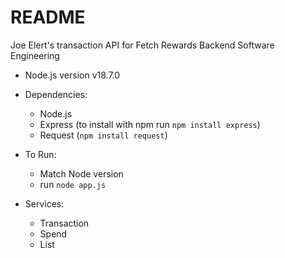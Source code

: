 # README

Joe Elert's transaction API for Fetch Rewards Backend Software Engineering

* Node.js version v18.7.0

* Dependencies:
    - Node.js
    - Express (to install with npm run `npm install express`)
    - Request (`npm install request`)

* To Run:
    - Match Node version 
    - run `node app.js`

* Services:
    - Transaction
    - Spend
    - List
